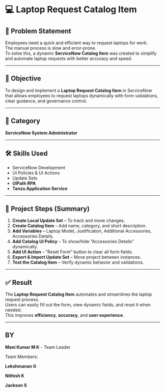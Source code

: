 # 💻 Laptop Request Catalog Item

## 📘 Problem Statement
Employees need a quick and efficient way to request laptops for work.  
The manual process is slow and error-prone.  
To solve this, a dynamic **ServiceNow Catalog Item** was created to simplify and automate laptop requests with better accuracy and speed.

---

## 🎯 Objective
To design and implement a **Laptop Request Catalog Item** in ServiceNow that allows employees to request laptops dynamically with form validations, clear guidance, and governance control.

---

## 🧩 Category
**ServiceNow System Administrator**

---

## 🛠️ Skills Used
- ServiceNow Development  
- UI Policies & UI Actions  
- Update Sets  
- **UiPath RPA**  
- **Tanzu Application Service**

---

## 🚀 Project Steps (Summary)
1. **Create Local Update Set** – To track and move changes.  
2. **Create Catalog Item** – Add name, category, and short description.  
3. **Add Variables** – Laptop Model, Justification, Additional Accessories, Accessories Details.  
4. **Add Catalog UI Policy** – To show/hide “Accessories Details” dynamically.  
5. **Add UI Action** – “Reset Form” button to clear all form fields.  
6. **Export & Import Update Set** – Move project between instances.  
7. **Test the Catalog Item** – Verify dynamic behavior and validations.

---

## ✅ Result
The **Laptop Request Catalog Item** automates and streamlines the laptop request process.  
Users can easily fill out the form, view dynamic fields, and reset it when needed.  
This improves **efficiency**, **accuracy**, and **user experience**.

---

## BY
**Mani Kumar M K** - Team Leader

Team Members:

**Lekshmanan G**

**Nithish K**

**Jackson S**
